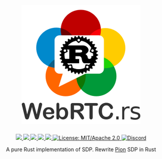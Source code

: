 <h1 align="center">
 <a href="https://webrtc.rs"><img src="./doc/webrtc.rs.png" alt="WebRTC.rs"></a>
 <br>
</h1>
<p align="center">
 <a href="https://github.com/webrtc-rs/sdp/actions"> 
  <img src="https://github.com/webrtc-rs/sdp/workflows/cargo/badge.svg">
 </a> 
 <a href="https://codecov.io/gh/webrtc-rs/sdp"> 
  <img src="https://codecov.io/gh/webrtc-rs/sdp/branch/main/graph/badge.svg">
 </a>
 <a href="https://deps.rs/repo/github/webrtc-rs/sdp"> 
  <img src="https://deps.rs/repo/github/webrtc-rs/sdp/status.svg">
 </a>
 <a href="https://crates.io/crates/sdp"> 
  <img src="https://img.shields.io/crates/v/sdp.svg">
 </a> 
 <a href="https://docs.rs/sdp"> 
  <img src="https://docs.rs/sdp/badge.svg">
 </a>
 <a href="https://doc.rust-lang.org/1.6.0/complement-project-faq.html#why-dual-mitasl2-license">
  <img src="https://img.shields.io/badge/license-MIT%2FApache--2.0-blue" alt="License: MIT/Apache 2.0">
 </a>
 <a href="https://discord.gg/4Ju8UHdXMs">
  <img src="https://img.shields.io/discord/800204819540869120?logo=discord" alt="Discord">
 </a>
</p>
<p align="center">
 A pure Rust implementation of SDP. Rewrite <a href="https://github.com/pion/sdp/releases/tag/v3.0.4">Pion</a> SDP in Rust
</p>
